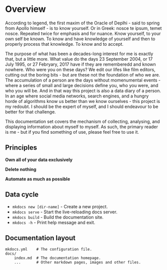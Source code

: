 # Overview

According to legend, the first maxim of the Oracle of Deplhi - said to spring from Apollo himself - is to know yourself. Or in Greek: nosce te ipsum, temet nosce. Repeated twice for emphasis and for nuance. Know yourself, to your own self be known. To know and have knowledge of yourself and then to properly process that knowledge. To know and to accept.

The purpose of what has been a decades-long interest for me is exactly that, but a little more. What value do the days 23 September 2004, or 17 July 1995, or 27 Febryary, 2017 have if they are rememberedd and known nowhere. Who were you on these days? We edit our lifes like film editors, cutting out the boring bits - but are these not the foundation of who we are. The accumulation of a person are the days without momenumental events - where a series of small and large decisions define you, who you were, and who you will be. And in that way this project is also a data diary of a person. In an age where social media networks, search engines, and a hungry horde of algorithms know us better than we know ourselves - this project is my redoubt. I should be the expert of myself, and I should endeavour to be better for that challenge.

This documentation set covers the mechanism of collecting, analysing, and displaying information about myself to myself. As such, the primary reader is me - but if you find something of use, please feel free to use it.

## Principles

**Own all of your data exclusively**


**Delete nothing**



**Automate as much as possible**



## Data cycle

* `mkdocs new [dir-name]` - Create a new project.
* `mkdocs serve` - Start the live-reloading docs server.
* `mkdocs build` - Build the documentation site.
* `mkdocs -h` - Print help message and exit.

## Documentation layout

    mkdocs.yml    # The configuration file.
    docs/
        index.md  # The documentation homepage.
        ...       # Other markdown pages, images and other files.
